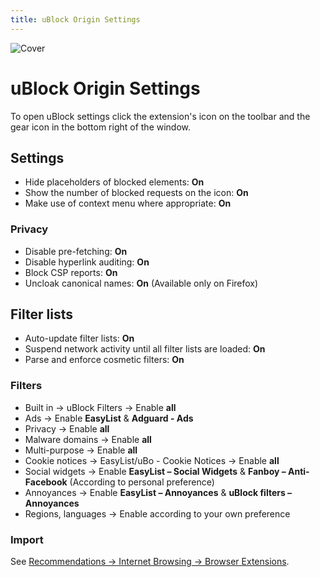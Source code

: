 ```yaml
---
title: uBlock Origin Settings
--- 
```


![Cover](/assets/covers/ublock-origin.png)

# uBlock Origin Settings

To open uBlock settings click the extension's icon on the toolbar and the gear icon in the bottom right of the window.

## Settings

* Hide placeholders of blocked elements: **On**
* Show the number of blocked requests on the icon: **On**
* Make use of context menu where appropriate: **On**

### Privacy

* Disable pre-fetching: **On** 
* Disable hyperlink auditing: **On**
* Block CSP reports: **On**
* Uncloak canonical names: **On** (Available only on Firefox)

## Filter lists

* Auto-update filter lists: **On**
* Suspend network activity until all filter lists are loaded: **On**
* Parse and enforce cosmetic filters: **On**

### Filters

* Built in -> uBlock Filters -> Enable **all**
* Ads -> Enable **EasyList** & **Adguard - Ads**
* Privacy -> Enable **all**
* Malware domains -> Enable **all**
* Multi-purpose -> Enable **all**
* Cookie notices -> EasyList/uBo - Cookie Notices -> Enable **all**
* Social widgets -> Enable **EasyList – Social Widgets** & **Fanboy – Anti-Facebook** (According to personal preference)
* Annoyances -> Enable **EasyList – Annoyances** & **uBlock filters – Annoyances**
* Regions, languages -> Enable according to your own preference

### Import

See [Recommendations -> Internet Browsing -> Browser Extensions](/recommendations/internet-browsing/browser-extensions.md#adblock-filters).
